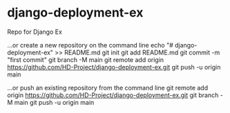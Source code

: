 # django-deployment-ex
Repo for Django Ex

…or create a new repository on the command line
echo "# django-deployment-ex" >> README.md
git init
git add README.md
git commit -m "first commit"
git branch -M main
git remote add origin https://github.com/HD-Project/django-deployment-ex.git
git push -u origin main

…or push an existing repository from the command line
git remote add origin https://github.com/HD-Project/django-deployment-ex.git
git branch -M main
git push -u origin main

